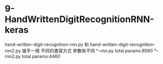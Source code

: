 # 9-HandWrittenDigitRecognitionRNN-keras
hand-written-digit-recognition-rnn.py 和 hand-written-digit-recognition-rnn2.py 幾乎一樣
不同的書寫方式
參數有不同
*-rnn.py  total params:8560
*-rnn2.py  total params:4460
